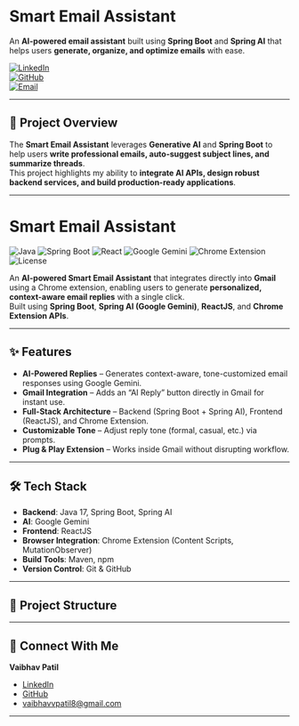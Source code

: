 # Smart Email Assistant  

An **AI-powered email assistant** built using **Spring Boot** and **Spring AI** that helps users **generate, organize, and optimize emails** with ease.  

[![LinkedIn](https://img.shields.io/badge/LinkedIn-Profile-blue)](https://linkedin.com/in/vaibhavpatil2003)  
[![GitHub](https://img.shields.io/badge/GitHub-Profile-black)](https://github.com/vaibhav-patil-01)  
[![Email](https://img.shields.io/badge/Email-vaibhavvpatil8%40gmail.com-red)](mailto:vaibhavvpatil8@gmail.com)  

---

## 🚀 Project Overview  
The **Smart Email Assistant** leverages **Generative AI** and **Spring Boot** to help users **write professional emails, auto-suggest subject lines, and summarize threads**.  
This project highlights my ability to **integrate AI APIs, design robust backend services, and build production-ready applications**.

---

# Smart Email Assistant  
![Java](https://img.shields.io/badge/Java-17-blue) 
![Spring Boot](https://img.shields.io/badge/Spring%20Boot-3.0-green)
![React](https://img.shields.io/badge/React-18-blue)
![Google Gemini](https://img.shields.io/badge/AI-Google%20Gemini-orange)
![Chrome Extension](https://img.shields.io/badge/Chrome-Extension-yellow)
![License](https://img.shields.io/badge/License-MIT-lightgrey)

An **AI-powered Smart Email Assistant** that integrates directly into **Gmail** using a Chrome extension, enabling users to generate **personalized, context-aware email replies** with a single click.  
Built using **Spring Boot**, **Spring AI (Google Gemini)**, **ReactJS**, and **Chrome Extension APIs**.

---

## ✨ Features
- **AI-Powered Replies** – Generates context-aware, tone-customized email responses using Google Gemini.  
- **Gmail Integration** – Adds an “AI Reply” button directly in Gmail for instant use.  
- **Full-Stack Architecture** – Backend (Spring Boot + Spring AI), Frontend (ReactJS), and Chrome Extension.  
- **Customizable Tone** – Adjust reply tone (formal, casual, etc.) via prompts.  
- **Plug & Play Extension** – Works inside Gmail without disrupting workflow.  

---

## 🛠️ Tech Stack
- **Backend**: Java 17, Spring Boot, Spring AI  
- **AI**: Google Gemini  
- **Frontend**: ReactJS  
- **Browser Integration**: Chrome Extension (Content Scripts, MutationObserver)  
- **Build Tools**: Maven, npm  
- **Version Control**: Git & GitHub  

---

## 📂 Project Structure

---

## 🔗 Connect With Me  
**Vaibhav Patil**  
- [LinkedIn](https://linkedin.com/in/vaibhavpatil2003)  
- [GitHub](https://github.com/vaibhav-patil-01)  
- [vaibhavvpatil8@gmail.com](mailto:vaibhavvpatil8@gmail.com)  

---
